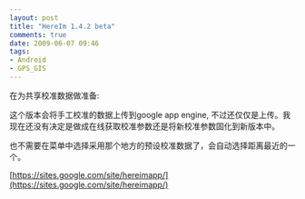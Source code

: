 ```yaml
---
layout: post
title: "HereIm 1.4.2 beta"
comments: true
date: 2009-06-07 09:46
tags:
- Android
- GPS_GIS
---
```

在为共享校准数据做准备: 

这个版本会将手工校准的数据上传到google app engine, 不过还仅仅是上传。我现在还没有决定是做成在线获取校准参数还是将新校准参数固化到新版本中。

也不需要在菜单中选择采用那个地方的预设校准数据了，会自动选择距离最近的一个。

[https://sites.google.com/site/hereimapp/](https://sites.google.com/site/hereimapp/)
